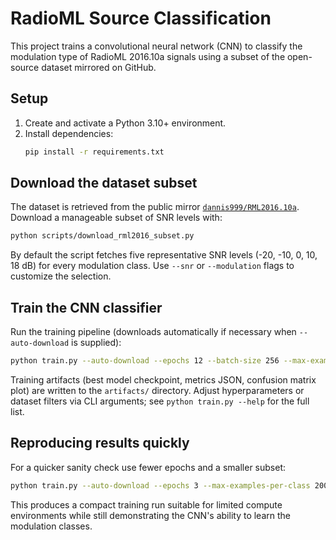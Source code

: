 # RadioML Source Classification

This project trains a convolutional neural network (CNN) to classify the modulation type of RadioML 2016.10a signals using a subset of the open-source dataset mirrored on GitHub.

## Setup

1. Create and activate a Python 3.10+ environment.
2. Install dependencies:
   ```bash
   pip install -r requirements.txt
   ```

## Download the dataset subset

The dataset is retrieved from the public mirror [`dannis999/RML2016.10a`](https://github.com/dannis999/RML2016.10a). Download a manageable subset of SNR levels with:

```bash
python scripts/download_rml2016_subset.py
```

By default the script fetches five representative SNR levels (-20, -10, 0, 10, 18 dB) for every modulation class. Use `--snr` or `--modulation` flags to customize the selection.

## Train the CNN classifier

Run the training pipeline (downloads automatically if necessary when `--auto-download` is supplied):

```bash
python train.py --auto-download --epochs 12 --batch-size 256 --max-examples-per-class 600
```

Training artifacts (best model checkpoint, metrics JSON, confusion matrix plot) are written to the `artifacts/` directory. Adjust hyperparameters or dataset filters via CLI arguments; see `python train.py --help` for the full list.

## Reproducing results quickly

For a quicker sanity check use fewer epochs and a smaller subset:

```bash
python train.py --auto-download --epochs 3 --max-examples-per-class 200
```

This produces a compact training run suitable for limited compute environments while still demonstrating the CNN's ability to learn the modulation classes.
